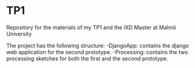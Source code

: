 TP1
===

Repository for the materials of my TP1 and the IXD Master at Malmö University

The project has the following structure:
-DjangoApp: contains the django web application for the second prototype.
-Processing: contains the two processing sketches for both the first and the second prototype.
